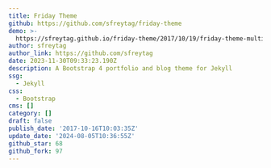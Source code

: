 ```yaml
---
title: Friday Theme
github: https://github.com/sfreytag/friday-theme
demo: >-
  https://sfreytag.github.io/friday-theme/2017/10/19/friday-theme-multiple-images.html
author: sfreytag
author_link: https://github.com/sfreytag
date: 2023-11-30T09:33:23.190Z
description: A Bootstrap 4 portfolio and blog theme for Jekyll
ssg:
  - Jekyll
css:
  - Bootstrap
cms: []
category: []
draft: false
publish_date: '2017-10-16T10:03:35Z'
update_date: '2024-08-05T10:36:55Z'
github_star: 68
github_fork: 97
---
```

